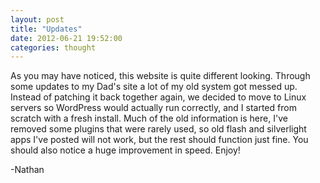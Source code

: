 ```yaml
---
layout: post
title: "Updates"
date: 2012-06-21 19:52:00
categories: thought
---
```


As you may have noticed, this website is quite different looking.  Through some updates to my Dad's site a lot of my old system got messed up.  Instead of patching it back together again, we decided to move to Linux servers so WordPress would actually run correctly, and I started from scratch with a fresh install.  Much of the old information is here, I've removed some plugins that were rarely used, so old flash and silverlight apps I've posted will not work, but the rest should function just fine.  You should also notice a huge improvement in speed.  Enjoy!

-Nathan
